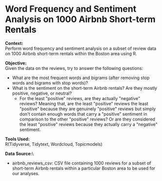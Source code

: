 # Word Frequency and Sentiment Analysis on 1000 Airbnb Short-term Rentals

**Context:**\
Perform word frequency and sentiment analysis on a subset of review data on 1000 Airbnb short-term rentals within the Boston area using R. 

**Objective:**\
Given the data on the reviews, try to answer the following questions:
- What are the most frequent words and bigrams (after removing stop words and bigrams with stop words)?
- What is the sentiment on the short-term Airbnb rentals? Are they mostly positive, negative, or neutral?
  - For the least "positive" reviews, are they actually "negative" reviews? Meaning that, are the least "positive" reviews the least "positive" because they are genuinely "positive" reviews but simply don't contain enough words that carry a "positive" sentiment in comparison to the other "positive" reviews? Or are they considered the least "positive" reviews because they actually carry a "negative" sentiment.

**Tools Used:**\
R(Tidyverse, Tidytext, Wordcloud, Topicmodels)

**Data Source:**\
- airbnb_reviews_csv: CSV file containing 1000 reviews for a subset of short-term Airbnb rentals within a particular Boston area to be used for our analyses.

